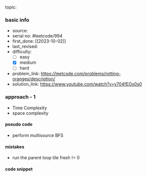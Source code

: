 topic:

### basic info
- source: 
- serial no: #leetcode/994 
- first_done: [[2023-10-02]]
- last_revised:
- difficulty:
	- [ ] easy
	- [x] medium
	- [ ] hard
- problem_link: https://leetcode.com/problems/rotting-oranges/description/
- solution_link: https://www.youtube.com/watch?v=y704fEOx0s0

### approach - 1
- Time Complexity
- space complexity

#### pseudo code
- perform multisource BFS
#### mistakes
- run the parent loop tile fresh != 0
#### code snippet
```python

```